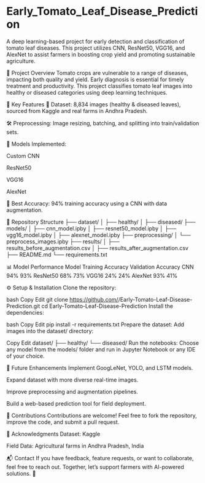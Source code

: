 # Early_Tomato_Leaf_Disease_Prediction

A deep learning-based project for early detection and classification of tomato leaf diseases. This project utilizes CNN, ResNet50, VGG16, and AlexNet to assist farmers in boosting crop yield and promoting sustainable agriculture.

🚀 Project Overview
Tomato crops are vulnerable to a range of diseases, impacting both quality and yield. Early diagnosis is essential for timely treatment and productivity. This project classifies tomato leaf images into healthy or diseased categories using deep learning techniques.

🧠 Key Features
📸 Dataset: 8,834 images (healthy & diseased leaves), sourced from Kaggle and real farms in Andhra Pradesh.

🛠️ Preprocessing: Image resizing, batching, and splitting into train/validation sets.

🤖 Models Implemented:

Custom CNN

ResNet50

VGG16

AlexNet

🎯 Best Accuracy: 94% training accuracy using a CNN with data augmentation.

📂 Repository Structure ├── dataset/
│ ├── healthy/
│ ├── diseased/
├── models/
│ ├── cnn_model.ipby
│ ├── resnet50_model.ipby
│ ├── vgg16_model.ipby
│ ├── alexnet_model.ipby
├── preprocessing/
│ └── preprocess_images.ipby
├── results/
│ ├── results_before_augmentation.csv
│ ├── results_after_augmentation.csv
├── README.md
└── requirements.txt


📊 Model Performance
Model	Training Accuracy	Validation Accuracy
CNN	94%	93%
ResNet50	68%	73%
VGG16	24%	24%
AlexNet	93%	41%

⚙️ Setup & Installation
Clone the repository:

bash
Copy
Edit
git clone https://github.com/<your-username>/Early-Tomato-Leaf-Disease-Prediction.git
cd Early-Tomato-Leaf-Disease-Prediction
Install the dependencies:

bash
Copy
Edit
pip install -r requirements.txt
Prepare the dataset:
Add images into the dataset/ directory:

Copy
Edit
dataset/
├── healthy/
└── diseased/
Run the notebooks:
Choose any model from the models/ folder and run in Jupyter Notebook or any IDE of your choice.

🔮 Future Enhancements
Implement GoogLeNet, YOLO, and LSTM models.

Expand dataset with more diverse real-time images.

Improve preprocessing and augmentation pipelines.

Build a web-based prediction tool for field deployment.

🤝 Contributions
Contributions are welcome!
Feel free to fork the repository, improve the code, and submit a pull request.

🙏 Acknowledgments
Dataset: Kaggle

Field Data: Agricultural farms in Andhra Pradesh, India

📬 Contact
If you have feedback, feature requests, or want to collaborate, feel free to reach out.
Together, let’s support farmers with AI-powered solutions. 🌿

